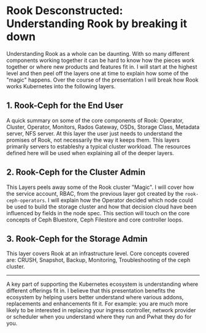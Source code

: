 # Rook Desconstructed: Understanding Rook by breaking it down

Understanding Rook as a whole can be daunting.
With so many different components working together it can be hard to know how the pieces work together or where new products and features fit in. 
I will start at the highest level and then peel off the layers one at time to explain how some of the "magic" happens. 
Over the course of the presentation I will break how Rook works Kubernetes into the following layers.

## 1. Rook-Ceph for the End User

A quick summary on some of the core components of Rook: Operator, Cluster, Operator, Monitors, Rados Gateway, OSDs, Storage Class, Metadata server, NFS server. At this layer the user just needs to understand the promises of Rook, not necessarily the way it keeps them. This layers primarily servers to estableshy a typical cluster workload. The resources defined here will be used when explaining all of the deeper layers.

## 2. Rook-Ceph for the Cluster Admin

This Layers peels away some of the Rook cluster "Magic". I will cover how the service account, RBAC, from the previous layer got created by the `rook-ceph-operators`. I will explain how the Operator decided which node could be used to build the storage cluster and how that decision cloud have been influenced by fields in the node spec. This section will touch on the core concepts of Ceph Bluestore, Ceph Filestore and core controller loops.

## 3. Rook-Ceph for the Storage Admin

This layer covers Rook at an infrastructure level. Core concepts covered are: CRUSH, Snapshot, Backup, Monitoring, Troubleshooting of the ceph cluster.

---

A key part of supporting the Kubernetes ecosystem is understanding where different offerings fit in. I believe that this presentation benefits the ecosystem by helping users better understand where various addons, replacements and enhancements fit it. For example: you are much more likely to be interested in replacing your ingress controller, network provider or scheduler when you understand where they run and Pwhat they do for you.
